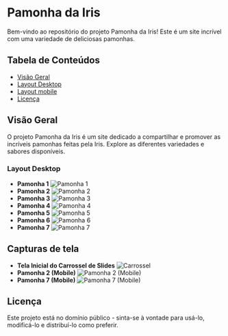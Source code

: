 # Pamonha da Iris

Bem-vindo ao repositório do projeto Pamonha da Iris! Este é um site incrível com uma variedade de deliciosas pamonhas.

## Tabela de Conteúdos

- [Visão Geral](#visão-geral)
- [Layout Desktop](#layout-desktop)
- [Layout mobile](#layout-mobile)
- [Licença](#licença)

## Visão Geral

O projeto Pamonha da Iris é um site dedicado a compartilhar e promover as incríveis pamonhas feitas pela Iris. Explore as diferentes variedades e sabores disponíveis.

### Layout Desktop

- **Pamonha 1**
  ![Pamonha 1](https://github.com/duodevssp/pamonha-da-iris/assets/153000935/498dda82-8f78-4120-8d2f-38de38331551)
- **Pamonha 2**
  ![Pamonha 2](https://github.com/duodevssp/pamonha-da-iris/assets/153000935/b8bbc86e-69d9-44db-8ac5-a98caa15f221)
- **Pamonha 3**
  ![Pamonha 3](https://github.com/duodevssp/pamonha-da-iris/assets/153000935/72b169c6-4bf4-4aad-90cc-f49e0521de46)
- **Pamonha 4**
  ![Pamonha 4](https://github.com/duodevssp/pamonha-da-iris/assets/153000935/b69af934-f432-4983-9839-5f03777389f6)
- **Pamonha 5**
  ![Pamonha 5](https://github.com/duodevssp/pamonha-da-iris/assets/153000935/7b1ecdb4-f122-4dd4-9dfd-5cae6d00c5e1)
- **Pamonha 6**
  ![Pamonha 6](https://github.com/duodevssp/pamonha-da-iris/assets/153000935/87910cbd-55d9-4ab1-9623-3e6507426d4b)
- **Pamonha 7**
  ![Pamonha 7](https://github.com/duodevssp/pamonha-da-iris/assets/153000935/c4ba7091-b23f-4687-a90c-0b6e6176d8d7)

## Capturas de tela
- **Tela Inicial do Carrossel de Slides**
  ![Carrossel](https://github.com/duodevssp/pamonha-da-iris/assets/153000935/1cb7845c-c848-45bb-9b44-084e4b6ac0bf)
- **Pamonha 2 (Mobile)**
  ![Pamonha 2 (Mobile)](https://github.com/duodevssp/pamonha-da-iris/assets/153000935/98d9b433-ddf4-4a78-93c2-5a9f423e52fc)
- **Pamonha 7 (Mobile)**
  ![Pamonha 7 (Mobile)](https://github.com/duodevssp/pamonha-da-iris/assets/153000935/8800c549-70b0-465c-8e72-e47418c6c3c6)

## Licença

Este projeto está no domínio público - sinta-se à vontade para usá-lo, modificá-lo e distribuí-lo como preferir.
